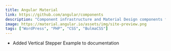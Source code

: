 ```yaml
---
title: Angular Material
link: https://github.com/angular/components
description: "Component infrastructure and Material Design components for Angular."
image: https://material.angular.io/assets/img/site-preview.png
tags: ["WordPress", "PHP", "CSS", "BulmaCSS"]
---
```


- Added Vertical Stepper Example to documentation
